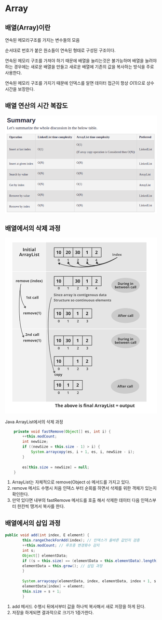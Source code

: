 # Array

## 배열(Array)이란

연속된 메모리구조를 가지는 변수들의 모음

순서대로 번호가 붙은 원소들이 연속된 형태로 구성된 구조이다.

연속된 메모리 구조를 가져야 하기 때문에 배열을 늘리는것은 불가능하며 배열을 늘려야 하는 경우에는 새로운 배열을 만들고 새로운 배열에 기존의 값을 복사하는 방식을 주로 사용한다.

연속된 메모리 구조를 가지기 때문에 인덱스를 알면 데이터 접근이 항상 $O(1)$으로 상수시간을 보장한다.

## 배열 연산의 시간 복잡도
![img_1.png](img/img_1.png)



## 배열에서의 삭제 과정

![img_2.png](img/img_2.png)

Java ArrayList에서의 삭제 과정

```java
    private void fastRemove(Object[] es, int i) {
        ++this.modCount;
        int newSize;
        if ((newSize = this.size - 1) > i) {
            System.arraycopy(es, i + 1, es, i, newSize - i);
        }

        es[this.size = newSize] = null;
    }
```
1. ArrayList는 자체적으로 remove(Object o) 메서드를 가지고 있다.
2. remove 메서드 수행시 처음 인덱스 부터 순회를 하면서 삭제를 위한 객체가 있는지 확인한다.
3. 만약 있다면  내부의 fastRemove 메서드를 호출 해서 삭제한 데이터 다음 인덱스부터 한칸씩 땡겨서 복사를 한다.

## 배열에서의 삽입 과정

```java
public void add(int index, E element) {
        this.rangeCheckForAdd(index); // 인덱스가 올바른 값인지 검증
        ++this.modCount; // 루프중 변경횟수 감지 
        int s;
        Object[] elementData;
        if ((s = this.size) == (elementData = this.elementData).length) {
        elementData = this.grow(); // 삽입 과정 
        }

        System.arraycopy(elementData, index, elementData, index + 1, s - index); //삽입시 뒤에서부터 뒤로 값을 하나씩 땡기게 된다.
        elementData[index] = element;
        this.size = s + 1;
        }
```
1. add 메서드 수행시 뒤에서부터 값을 하나씩 복사해서 새로 저장을 하게 된다.
2. 저장을 하게되면 결과적으로 크기가 1증가한다.